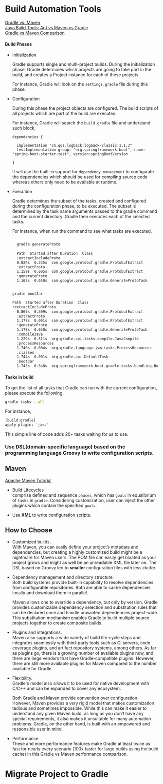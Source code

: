 # Build Automation Tools

[Gradle vs. Maven](https://dzone.com/articles/gradle-vs-maven)  
[Java Build Tools: Ant vs Maven vs Gradle
](https://technologyconversations.com/2014/06/18/build-tools/)   
[Gradle vs Maven Comparison
](https://gradle.org/maven-vs-gradle/)  


#### Build Phases

- Initialization

    Gradle supports single and multi-project builds. During the initialization phase, Gradle determines which projects are going to take part in the build, and creates a Project instance for each of these projects.

  For instance, Gradle will look on the `settings.gradle` file during this phase.

- Configuration

    During this phase the project objects are configured. The build scripts of all projects which are part of the build are executed.

    For instance, Gradle will search the `build.gradle` file and understand such block,

    ```
    dependencies {

      implementation "ch.qos.logback:logback-classic:1.1.3"  
      testImplementation group: "org.springframework.boot", name: "spring-boot-starter-test", version:springBootVersion

    }
    ```

    It will use the built-in support for `dependency management` to configurate the dependencies which should be used for compiling source code whereas others only need to be available at runtime.

- Execution

    Gradle determines the subset of the tasks, created and configured during the configuration phase, to be executed. The subset is determined by the task name arguments passed to the gradle command and the current directory. Gradle then executes each of the selected tasks.

    For instance, when run the command to see what tasks are executed, 

    ```sh

      gradle generateProto
      
      Path  Started after Duration  Class
      :extractIncludeProto
      0.824s  0.335s  com.google.protobuf.gradle.ProtobufExtract  
      :extractProto
      1.159s  0.005s  com.google.protobuf.gradle.ProtobufExtract  
      :generateProto
      1.165s  0.050s  com.google.protobuf.gradle.GenerateProtoTask

    ```


    ```sh

    gradle bootJar

    Path  Started after Duration  Class
    :extractIncludeProto
      0.867s  0.309s  com.google.protobuf.gradle.ProtobufExtract  
      :extractProto
      1.177s  0.001s  com.google.protobuf.gradle.ProtobufExtract  
      :generateProto
      1.178s  0.050s  com.google.protobuf.gradle.GenerateProtoTask  
      :compileJava
      1.229s  0.511s  org.gradle.api.tasks.compile.JavaCompile  
      :processResources
      1.740s  0.004s  org.gradle.language.jvm.tasks.ProcessResources  
      :classes
      1.744s  0.001s  org.gradle.api.DefaultTask  
      :bootJar
      1.745s  0.348s  org.springframework.boot.gradle.tasks.bundling.BootJar

    ```


#### Tasks in build   
To get the list of all tasks that Gradle can run with the current configuration, please execute the following. 

```sh
gradle tasks --all
```
For instance,
```sh
[build.gradle]
apply plugin: 'java'
```
This simple line of code adds 20+ tasks waiting for us to use.



### Use **DSL(domain-specific language)** based on the programming language **Groovy** to write configuration scripts.

## Maven

[Apache Maven Tutorial](https://www.baeldung.com/maven)

- Build Lifecycles  
  comprise defined and sequence `phases`, which has `goals` in equalibrium of `tasks` in `gradle`. Considering customization, user can inject the other plugins which contain the specified `goals`.

- Use **XML** to write configuration scripts.

## How to Choose  
- Customized builds.  
  With Maven, you can easily define your project’s metadata and dependencies, but creating a highly customized build might be a nightmare for Maven users. The POM file can easily get bloated as your project grows and might as well be an unreadable XML file later on. The DSL based on Groovy led to **smaller** configuration files with less clutter.

- Dependency management and directory structure.  
  Both build systems provide built-in capability to resolve dependencies from configurable repositories. Both are able to cache dependencies locally and download them in parallel. 

  Maven allows one to override a dependency, but only by version. Gradle provides customizable dependency selection and substitution rules that can be declared once and handle unwanted dependencies project-wide. This substitution mechanism enables Gradle to build multiple source projects together to create composite builds.

- Plugins and integrations.  
  Maven also supports a wide variety of build life-cycle steps and integrates seamlessly with third-party tools such as CI servers, code coverage plugins, and artifact repository systems, among others. As far as plugins go, there is a growing number of available plugins now, and there are large vendors that have Gradle-compatible plugins. However, there are still more available plugins for Maven compared to the number available for Gradle.

- Flexibility.  
  Gradle's model also allows it to be used for native development with C/C++ and can be expanded to cover any ecosystem.

  Both Gradle and Maven provide convention over configuration. However, Maven provides a very rigid model that makes customization tedious and sometimes impossible. While this can make it easier to understand any given Maven build, as long as you don’t have any special requirements, it also makes it unsuitable for many automation problems. Gradle, on the other hand, is built with an empowered and responsible user in mind.

- Performance  
  These and more performance features make Gradle at least twice as fast for nearly every scenario (100x faster for large builds using the build cache) in this Gradle vs Maven performance comparison.




# Migrate Project to Gradle